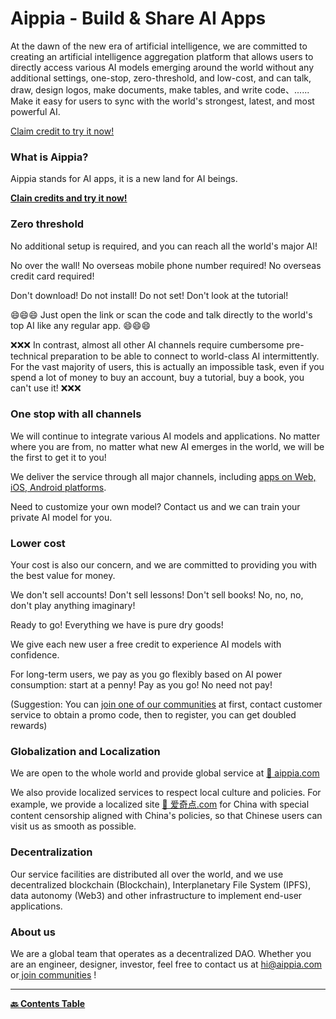 # Aippia - Build & Share AI Apps

At the dawn of the new era of artificial intelligence, we are committed to creating an artificial intelligence aggregation platform that allows users to directly access various AI models emerging around the world without any additional settings, one-stop, zero-threshold, and low-cost, and can talk, draw, design logos, make documents, make tables, and write code、...... Make it easy for users to sync with the world's strongest, latest, and most powerful AI.

[Claim credit to try it now!](https://u.aippia.com)

### What is Aippia?

Aippia stands for AI apps, it is a new land for AI beings.

[**Clain credits and try it now!**](https://u.aippia.com)

### Zero threshold

No additional setup is required, and you can reach all the world's major AI!

No over the wall! No overseas mobile phone number required! No overseas credit card required!

Don't download! Do not install! Do not set! Don't look at the tutorial!

😄😄😄 Just open the link or scan the code and talk directly to the world's top AI like any regular app. 😄😄😄

❌❌❌ In contrast, almost all other AI channels require cumbersome pre-technical preparation to be able to connect to world-class AI intermittently. For the vast majority of users, this is actually an impossible task, even if you spend a lot of money to buy an account, buy a tutorial, buy a book, you can't use it! ❌❌❌

### One stop with all channels

We will continue to integrate various AI models and applications. No matter where you are from, no matter what new AI emerges in the world, we will be the first to get it to you!

We deliver the service through all major channels, including [apps on Web, iOS, Android platforms](https://links.aippia.com).

Need to customize your own model? Contact us and we can train your private AI model for you.

### Lower cost

Your cost is also our concern, and we are committed to providing you with the best value for money.

We don't sell accounts! Don't sell lessons! Don't sell books! No, no, no, don't play anything imaginary!

Ready to go! Everything we have is pure dry goods!

We give each new user a free credit to experience AI models with confidence.

For long-term users, we pay as you go flexibly based on AI power consumption: start at a penny! Pay as you go! No need not pay!

(Suggestion: You can [join one of our communities](https://u.aippia.com/#/pages/user-resource) at first, contact customer service to obtain a promo code, then to register, you can get doubled rewards)

### Globalization and Localization

We are open to the whole world and provide global service at [🔗 aippia.com](https://u.aippia.com)

We also provide localized services to respect local culture and policies. For example, we provide a localized site [🔗 爱奇点.com](https://u.爱奇点.com) for China with special content censorship aligned with China's policies, so that Chinese users can visit us as smooth as possible.

### Decentralization

Our service facilities are distributed all over the world, and we use decentralized blockchain (Blockchain), Interplanetary File System (IPFS), data autonomy (Web3) and other infrastructure to implement end-user applications.

### About us

We are a global team that operates as a decentralized DAO. Whether you are an engineer, designer, investor, feel free to contact us at [hi@aippia.com](hi@aippia.com) or[ join communities](https://u.aippia.com/#/pages/user-resource) !

---

**[🔙️ Contents Table](./README.md)**
